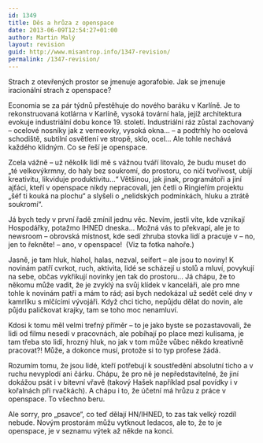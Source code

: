 ```yaml
---
id: 1349
title: Děs a hrůza z openspace
date: 2013-06-09T12:54:27+01:00
author: Martin Malý
layout: revision
guid: http://www.misantrop.info/1347-revision/
permalink: /1347-revision/
---
```

Strach z otevřených prostor se jmenuje agorafobie. Jak se jmenuje iracionální strach z openspace?

<!--more-->

Economia se za pár týdnů přestěhuje do nového baráku v Karlíně. Je to rekonstruovaná kotlárna v Karlíně, vysoká tovární hala, jejíž architektura evokuje industriální dobu konce 19. století. Industriální ráz zůstal zachovaný &#8211; ocelové nosníky jak z verneovky, vysoká okna&#8230; &#8211; a podtrhly ho ocelová schodiště, subtilní osvětlení ve stropě, sklo, ocel&#8230; Ale tohle nechává každého klidným. Co se řeší je openspace.

Zcela vážně &#8211; už několik lidí mě s vážnou tváří litovalo, že budu muset do &#8222;té velkovýkrmny, do haly bez soukromí, do prostoru, co ničí tvořivost, ubíjí kreativitu, likviduje produktivitu&#8230;&#8220; Většinou, jak jinak, programátoři a jiní ajťáci, kteří v openspace nikdy nepracovali, jen četli o Ringieřím projektu &#8222;šéf ti kouká na plochu&#8220; a slyšeli o &#8222;nelidských podmínkách, hluku a ztrátě soukromí&#8220;.

Já bych tedy v první řadě zmínil jednu věc. Nevím, jestli víte, kde vznikají Hospodářky, potažmo IHNED dneska&#8230; Možná vás to překvapí, ale je to newsroom &#8211; obrovská místnost, kde sedí zhruba stovka lidí a pracuje v &#8211; no, jen to řekněte! &#8211; ano, v openspace!  (Viz ta fotka nahoře.)

Jasně, je tam hluk, hlahol, halas, nezval, seifert &#8211; ale jsou to noviny! K novinám patří cvrkot, ruch, aktivita, lidé se scházejí u stolů a mluví, povykují na sebe, občas vykřikují novinky jen tak do prostoru&#8230; Já chápu, že to někomu může vadit, že je zvyklý na svůj klídek v kanceláři, ale pro mne tohle k novinám patří a mám to rád; asi bych nedokázal už sedět celé dny v kamrlíku s mlčícími vývojáři. Když chci ticho, nepůjdu dělat do novin, ale půjdu paličkovat krajky, tam se toho moc nenamluví.

Kdosi k tomu měl velmi trefný příměr &#8211; to je jako byste se pozastavovali, že lidi od filmu nesedí v pracovnách, ale pobíhají po place mezi kulisama, je tam třeba sto lidí, hrozný hluk, no jak v tom může vůbec někdo kreativně pracovat?! Může, a dokonce musí, protože si to typ profese žádá.

Rozumím tomu, že jsou lidé, kteří potřebují k soustředění absolutní ticho a v ruchu nevyplodí ani čárku. Chápu, že pro ně je nepředstavitelné, že jiní dokážou psát i v bitevní vřavě (takový Hašek například psal povídky i v kořalnách při rvačkách). A chápu i to, že účetní má hrůzu z práce v openspace. To všechno beru.

Ale sorry, pro &#8222;psavce&#8220;, co teď dělají HN/IHNED, to zas tak velký rozdíl nebude. Novým prostorám můžu vytknout ledacos, ale to, že to je openspace, je v seznamu výtek až někde na konci.
